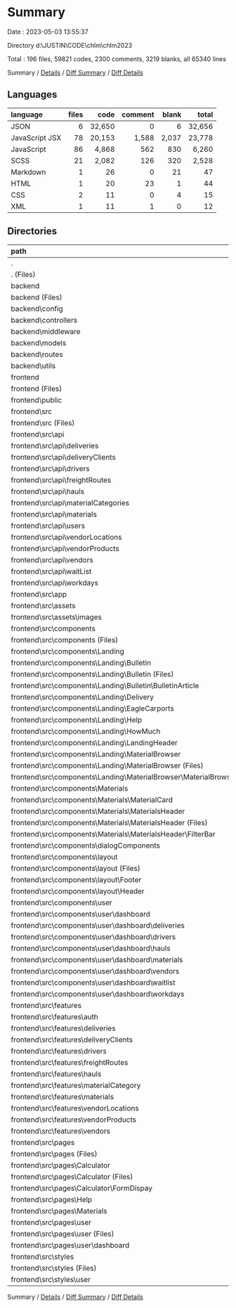 # Summary

Date : 2023-05-03 13:55:37

Directory d:\\JUSTIN\\CODE\\chlm\\chlm2023

Total : 196 files,  59821 codes, 2300 comments, 3219 blanks, all 65340 lines

Summary / [Details](details.md) / [Diff Summary](diff.md) / [Diff Details](diff-details.md)

## Languages
| language | files | code | comment | blank | total |
| :--- | ---: | ---: | ---: | ---: | ---: |
| JSON | 6 | 32,650 | 0 | 6 | 32,656 |
| JavaScript JSX | 78 | 20,153 | 1,588 | 2,037 | 23,778 |
| JavaScript | 86 | 4,868 | 562 | 830 | 6,260 |
| SCSS | 21 | 2,082 | 126 | 320 | 2,528 |
| Markdown | 1 | 26 | 0 | 21 | 47 |
| HTML | 1 | 20 | 23 | 1 | 44 |
| CSS | 2 | 11 | 0 | 4 | 15 |
| XML | 1 | 11 | 1 | 0 | 12 |

## Directories
| path | files | code | comment | blank | total |
| :--- | ---: | ---: | ---: | ---: | ---: |
| . | 196 | 59,821 | 2,300 | 3,219 | 65,340 |
| . (Files) | 3 | 3,064 | 0 | 3 | 3,067 |
| backend | 45 | 2,103 | 336 | 457 | 2,896 |
| backend (Files) | 1 | 33 | 5 | 8 | 46 |
| backend\\config | 1 | 26 | 0 | 5 | 31 |
| backend\\controllers | 13 | 1,126 | 276 | 318 | 1,720 |
| backend\\middleware | 2 | 32 | 3 | 11 | 46 |
| backend\\models | 13 | 638 | 5 | 39 | 682 |
| backend\\routes | 14 | 225 | 41 | 70 | 336 |
| backend\\utils | 1 | 23 | 6 | 6 | 35 |
| frontend | 148 | 54,654 | 1,964 | 2,759 | 59,377 |
| frontend (Files) | 3 | 29,587 | 0 | 23 | 29,610 |
| frontend\\public | 2 | 45 | 23 | 2 | 70 |
| frontend\\src | 143 | 25,022 | 1,941 | 2,734 | 29,697 |
| frontend\\src (Files) | 7 | 550 | 44 | 95 | 689 |
| frontend\\src\\api | 13 | 611 | 69 | 133 | 813 |
| frontend\\src\\api\\deliveries | 1 | 42 | 4 | 10 | 56 |
| frontend\\src\\api\\deliveryClients | 1 | 51 | 5 | 12 | 68 |
| frontend\\src\\api\\drivers | 1 | 51 | 12 | 13 | 76 |
| frontend\\src\\api\\freightRoutes | 1 | 51 | 5 | 10 | 66 |
| frontend\\src\\api\\hauls | 1 | 67 | 6 | 14 | 87 |
| frontend\\src\\api\\materialCategories | 1 | 11 | 1 | 3 | 15 |
| frontend\\src\\api\\materials | 1 | 50 | 4 | 6 | 60 |
| frontend\\src\\api\\users | 1 | 22 | 4 | 10 | 36 |
| frontend\\src\\api\\vendorLocations | 1 | 42 | 4 | 9 | 55 |
| frontend\\src\\api\\vendorProducts | 1 | 51 | 5 | 10 | 66 |
| frontend\\src\\api\\vendors | 1 | 42 | 4 | 9 | 55 |
| frontend\\src\\api\\waitList | 1 | 51 | 9 | 13 | 73 |
| frontend\\src\\api\\workdays | 1 | 80 | 6 | 14 | 100 |
| frontend\\src\\app | 1 | 27 | 0 | 2 | 29 |
| frontend\\src\\assets | 1 | 11 | 1 | 0 | 12 |
| frontend\\src\\assets\\images | 1 | 11 | 1 | 0 | 12 |
| frontend\\src\\components | 70 | 12,743 | 1,073 | 1,343 | 15,159 |
| frontend\\src\\components (Files) | 2 | 43 | 1 | 6 | 50 |
| frontend\\src\\components\\Landing | 18 | 1,459 | 47 | 173 | 1,679 |
| frontend\\src\\components\\Landing\\Bulletin | 4 | 164 | 0 | 24 | 188 |
| frontend\\src\\components\\Landing\\Bulletin (Files) | 2 | 66 | 0 | 12 | 78 |
| frontend\\src\\components\\Landing\\Bulletin\\BulletinArticle | 2 | 98 | 0 | 12 | 110 |
| frontend\\src\\components\\Landing\\Delivery | 2 | 242 | 8 | 23 | 273 |
| frontend\\src\\components\\Landing\\EagleCarports | 2 | 286 | 21 | 34 | 341 |
| frontend\\src\\components\\Landing\\Help | 2 | 138 | 2 | 17 | 157 |
| frontend\\src\\components\\Landing\\HowMuch | 2 | 164 | 10 | 18 | 192 |
| frontend\\src\\components\\Landing\\LandingHeader | 2 | 159 | 4 | 17 | 180 |
| frontend\\src\\components\\Landing\\MaterialBrowser | 4 | 306 | 2 | 40 | 348 |
| frontend\\src\\components\\Landing\\MaterialBrowser (Files) | 2 | 240 | 0 | 31 | 271 |
| frontend\\src\\components\\Landing\\MaterialBrowser\\MaterialBrowserItem | 2 | 66 | 2 | 9 | 77 |
| frontend\\src\\components\\Materials | 6 | 952 | 74 | 61 | 1,087 |
| frontend\\src\\components\\Materials\\MaterialCard | 2 | 174 | 6 | 22 | 202 |
| frontend\\src\\components\\Materials\\MaterialsHeader | 4 | 778 | 68 | 39 | 885 |
| frontend\\src\\components\\Materials\\MaterialsHeader (Files) | 2 | 58 | 0 | 6 | 64 |
| frontend\\src\\components\\Materials\\MaterialsHeader\\FilterBar | 2 | 720 | 68 | 33 | 821 |
| frontend\\src\\components\\dialogComponents | 2 | 198 | 3 | 13 | 214 |
| frontend\\src\\components\\layout | 5 | 191 | 11 | 27 | 229 |
| frontend\\src\\components\\layout (Files) | 1 | 5 | 0 | 3 | 8 |
| frontend\\src\\components\\layout\\Footer | 2 | 57 | 0 | 10 | 67 |
| frontend\\src\\components\\layout\\Header | 2 | 129 | 11 | 14 | 154 |
| frontend\\src\\components\\user | 37 | 9,900 | 937 | 1,063 | 11,900 |
| frontend\\src\\components\\user\\dashboard | 37 | 9,900 | 937 | 1,063 | 11,900 |
| frontend\\src\\components\\user\\dashboard\\deliveries | 7 | 2,094 | 208 | 225 | 2,527 |
| frontend\\src\\components\\user\\dashboard\\drivers | 2 | 599 | 57 | 55 | 711 |
| frontend\\src\\components\\user\\dashboard\\hauls | 9 | 2,058 | 182 | 218 | 2,458 |
| frontend\\src\\components\\user\\dashboard\\materials | 2 | 950 | 117 | 82 | 1,149 |
| frontend\\src\\components\\user\\dashboard\\vendors | 13 | 3,171 | 284 | 372 | 3,827 |
| frontend\\src\\components\\user\\dashboard\\waitlist | 2 | 476 | 47 | 47 | 570 |
| frontend\\src\\components\\user\\dashboard\\workdays | 2 | 552 | 42 | 64 | 658 |
| frontend\\src\\features | 22 | 1,933 | 144 | 215 | 2,292 |
| frontend\\src\\features\\auth | 2 | 115 | 12 | 22 | 149 |
| frontend\\src\\features\\deliveries | 2 | 208 | 17 | 24 | 249 |
| frontend\\src\\features\\deliveryClients | 2 | 217 | 17 | 23 | 257 |
| frontend\\src\\features\\drivers | 2 | 185 | 14 | 20 | 219 |
| frontend\\src\\features\\freightRoutes | 2 | 195 | 13 | 20 | 228 |
| frontend\\src\\features\\hauls | 2 | 179 | 16 | 20 | 215 |
| frontend\\src\\features\\materialCategory | 2 | 72 | 3 | 10 | 85 |
| frontend\\src\\features\\materials | 2 | 212 | 13 | 16 | 241 |
| frontend\\src\\features\\vendorLocations | 2 | 198 | 13 | 20 | 231 |
| frontend\\src\\features\\vendorProducts | 2 | 167 | 13 | 20 | 200 |
| frontend\\src\\features\\vendors | 2 | 185 | 13 | 20 | 218 |
| frontend\\src\\pages | 27 | 9,127 | 609 | 941 | 10,677 |
| frontend\\src\\pages (Files) | 4 | 46 | 8 | 15 | 69 |
| frontend\\src\\pages\\Calculator | 5 | 3,418 | 187 | 253 | 3,858 |
| frontend\\src\\pages\\Calculator (Files) | 3 | 1,037 | 37 | 60 | 1,134 |
| frontend\\src\\pages\\Calculator\\FormDispay | 2 | 2,381 | 150 | 193 | 2,724 |
| frontend\\src\\pages\\Help | 2 | 998 | 72 | 143 | 1,213 |
| frontend\\src\\pages\\Materials | 2 | 10 | 0 | 3 | 13 |
| frontend\\src\\pages\\user | 14 | 4,655 | 342 | 527 | 5,524 |
| frontend\\src\\pages\\user (Files) | 2 | 330 | 20 | 41 | 391 |
| frontend\\src\\pages\\user\\dashboard | 12 | 4,325 | 322 | 486 | 5,133 |
| frontend\\src\\styles | 2 | 20 | 1 | 5 | 26 |
| frontend\\src\\styles (Files) | 1 | 9 | 1 | 2 | 12 |
| frontend\\src\\styles\\user | 1 | 11 | 0 | 3 | 14 |

Summary / [Details](details.md) / [Diff Summary](diff.md) / [Diff Details](diff-details.md)